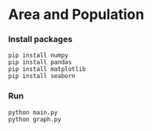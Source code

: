 # Area and Population


### Install packages
```
pip install numpy
pip install pandas
pip install matplotlib
pip install seaborn
```

### Run
```
python main.py
python graph.py
```
